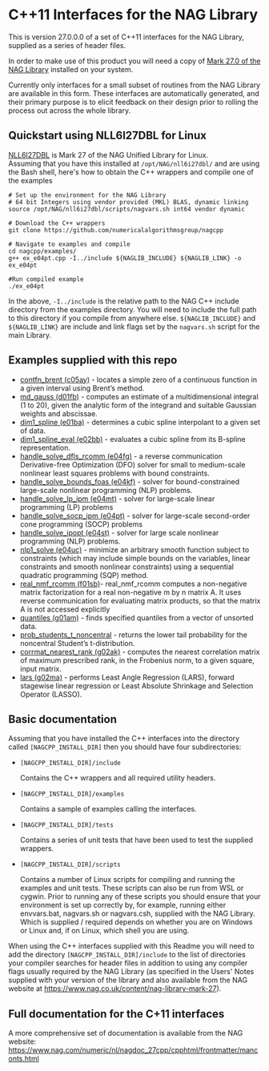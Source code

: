 # C++11  Interfaces for the NAG Library

This is version 27.0.0.0 of a set of C++11 interfaces for the NAG Library, supplied as a series of header files.

In order to make use of this product you will need a copy of [Mark 27.0 of the NAG Library](https://www.nag.co.uk/content/nag-library) installed on your system.

Currently only interfaces for a small subset of routines from the NAG Library are
available in this form. These interfaces are automatically generated, and their
primary purpose is to elicit feedback on their design prior to rolling the
process out across the whole library.

## Quickstart using NLL6I27DBL for Linux

[NLL6I27DBL](https://www.nag.co.uk/content/downloads-nag-library-nll6i27dbl) is Mark 27 of the NAG Unified Library for Linux.  
Assuming that you have this installed at `/opt/NAG/nll6i27dbl/` and are using the Bash shell, here's how to obtain the C++ wrappers and compile one of the examples

```
# Set up the environment for the NAG Library
# 64 bit Integers using vendor provided (MKL) BLAS, dynamic linking
source /opt/NAG/nll6i27dbl/scripts/nagvars.sh int64 vendor dynamic

# Download the C++ wrappers
git clone https://github.com/numericalalgorithmsgroup/nagcpp

# Navigate to examples and compile
cd nagcpp/examples/
g++ ex_e04pt.cpp -I../include ${NAGLIB_INCLUDE} ${NAGLIB_LINK} -o ex_e04pt

#Run compiled example
./ex_e04pt
```

In the above, `-I../include` is the relative path to the NAG C++ include directory from the examples directory.  You will need to include the full path to this directory if you compile from anywhere else.
`${NAGLIB_INCLUDE}` and  `${NAGLIB_LINK}` are include and link flags set by the `nagvars.sh` script for the main Library.


## Examples supplied with this repo

* [contfn_brent (c05ay)](./examples/ex_c05ay.cpp) - locates a simple zero of a continuous function in a given interval using Brent’s method.
* [md_gauss (d01fb)](./examples/ex_d01fb.cpp) - computes an estimate of a multidimensional integral (1 to 20), given the analytic form of the integrand and suitable Gaussian weights and abscissae.
* [dim1_spline (e01ba)](./examples/ex_e01ba.cpp) - determines a cubic spline interpolant to a given set of data.
* [dim1_spline_eval (e02bb)](./examples/ex_e02bb.cpp) - evaluates a cubic spline from its B-spline representation.
* [handle_solve_dfls_rcomm (e04fg)](./examples/ex_e04fg_boost.cpp) -  a reverse communication Derivative-free Optimization (DFO) solver  for small to medium-scale nonlinear least squares problems with bound constraints.
* [handle_solve_bounds_foas (e04kf)](./examples/ex_e04kf.cpp) - solver for bound-constrained large-scale nonlinear programming (NLP) problems. 
* [handle_solve_lp_ipm (e04mt)](./examples/ex_e04mt.cpp) -  solver for large-scale linear programming (LP) problems
* [handle_solve_socp_ipm (e04pt)](./examples/ex_e04pt.cpp) - solver for large-scale second-order cone programming (SOCP) problems
* [handle_solve_ipopt (e04st)](./examples/ex_e04st.cpp) - solver for large scale nonlinear programming (NLP) problems.
* [nlp1_solve (e04uc)](./examples/ex_e04uc.cpp) - minimize an arbitrary smooth function subject to constraints (which may include simple bounds on the variables, linear constraints and smooth nonlinear constraints) using a sequential quadratic programming (SQP) method. 
* [real_nmf_rcomm (f01sb)](./examples/ex_f01sb.cpp)- real_nmf_rcomm computes a non-negative matrix factorization for a real non-negative 
m by n matrix A. It uses reverse communication for evaluating matrix products, so that the matrix A is not accessed explicitly
* [quantiles (g01am)](./examples/ex_g01am.cpp) - finds specified quantiles from a vector of unsorted data.
* [prob_students_t_noncentral](./examples/ex_g01gb.cpp) - returns the lower tail probability for the noncentral Student’s t-distribution.
* [corrmat_nearest_rank (g02ak)](./examples/ex_g02ak.cpp) - computes the nearest correlation matrix of maximum prescribed rank, in the Frobenius norm, to a given square, input matrix.
* [lars (g02ma)](./examples/ex_g02ma.cpp) - performs Least Angle Regression (LARS), forward stagewise linear regression or Least Absolute Shrinkage and Selection Operator (LASSO).

## Basic documentation

Assuming that you have installed the C++ interfaces into the directory called
`[NAGCPP_INSTALL_DIR]` then you should have four subdirectories:

* `[NAGCPP_INSTALL_DIR]/include`

  Contains the C++ wrappers and all required utility headers.
* `[NAGCPP_INSTALL_DIR]/examples`

  Contains a sample of examples calling the interfaces.
* `[NAGCPP_INSTALL_DIR]/tests`

  Contains a series of unit tests that have been used to test the supplied
  wrappers.
* `[NAGCPP_INSTALL_DIR]/scripts`

  Contains a number of Linux scripts for compiling and running the examples
  and unit tests. These scripts can also be run from WSL or cygwin. Prior to
  running any of these scripts you should ensure that your environment is set
  up correctly by, for example, running either envvars.bat, nagvars.sh or
  nagvars.csh, supplied with the NAG Library. Which is supplied / required
  depends on whether you are on Windows or Linux and, if on Linux, which shell
  you are using.

When using the C++ interfaces supplied with this Readme you will need to add the
directory `[NAGCPP_INSTALL_DIR]/include` to the list of directories your compiler
searches for header files in addition to using any compiler flags usually
required by the NAG Library (as specified in the Users' Notes supplied with your
version of the library and also available from the NAG website at
https://www.nag.co.uk/content/nag-library-mark-27).

## Full documentation for the C+11 interfaces

A more comprehensive set of documentation is available from the NAG website: https://www.nag.com/numeric/nl/nagdoc_27cpp/cpphtml/frontmatter/manconts.html
